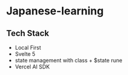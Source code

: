 # Japanese-learning

## Tech Stack 
- Local First
- Svelte 5
- state management with class + $state rune
- Vercel AI SDK
